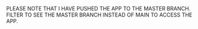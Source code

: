 PLEASE NOTE THAT I HAVE PUSHED THE APP TO THE MASTER BRANCH. FILTER TO SEE THE MASTER BRANCH INSTEAD OF MAIN TO ACCESS THE APP.
